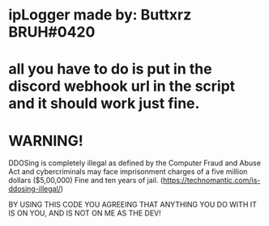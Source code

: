 ipLogger made by: Buttxrz BRUH#0420
============== 
all you have to do is put in the discord webhook url in the script and it should work just fine.
============== 
WARNING!
============== 
DDOSing is completely illegal as defined by the Computer Fraud and Abuse Act and cybercriminals may face imprisonment charges of a five million dollars ($5,00,000) Fine and ten years of jail. (https://technomantic.com/is-ddosing-illegal/)

BY USING THIS CODE YOU AGREEING THAT ANYTHING YOU DO WITH IT IS ON YOU, AND IS NOT ON ME AS THE DEV!
